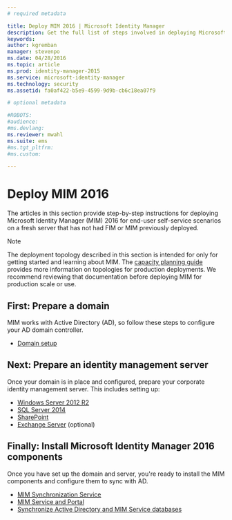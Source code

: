 ```yaml
---
# required metadata

title: Deploy MIM 2016 | Microsoft Identity Manager
description: Get the full list of steps involved in deploying Microsoft Identity Manager 2016, from preparing the environment to configuring the portals.
keywords:
author: kgremban
manager: stevenpo
ms.date: 04/28/2016
ms.topic: article
ms.prod: identity-manager-2015
ms.service: microsoft-identity-manager
ms.technology: security
ms.assetid: fa0af422-b5e9-4599-9d9b-cb6c18ea07f9

# optional metadata

#ROBOTS:
#audience:
#ms.devlang:
ms.reviewer: mwahl
ms.suite: ems
#ms.tgt_pltfrm:
#ms.custom:

---
```


# Deploy MIM 2016
The articles in this section provide step-by-step instructions for deploying Microsoft Identity Manager (MIM) 2016 for end-user self-service scenarios on a fresh server that has not had FIM or MIM previously deployed.

> [!NOTE]
> The deployment topology described in this section is intended for only for getting started and learning about MIM.  The [capacity planning guide](../plan-design/capacity-planning-guide.md) provides more information on topologies for production deployments.  We recommend reviewing that documentation before deploying MIM for production scale or use.

<!---
Comment: Restore after PAM content is included

The privileged access management scenario is deployed differently than other MIM scenarios, as it requires a dedicated bastion forest environment.  If you want to learn more about deploying MIM for Privileged Identity Management, see [Getting Started with Privileged Access Management](privileged-access-management-get-started.md).
--->

## First: Prepare a domain
MIM works with Active Directory (AD), so follow these steps to configure your AD domain controller.
- [Domain setup](preparing-domain.md)

## Next: Prepare an identity management server
Once your domain is in place and configured, prepare your corporate identity management server. This includes setting up:
- [Windows Server 2012 R2](prepare-server-ws2012r2.md)
- [SQL Server 2014](prepare-server-sql2014.md)
- [SharePoint](prepare-server-sharepoint.md)
- [Exchange Server](prepare-server-exchange.md) (optional)

## Finally: Install Microsoft Identity Manager 2016 components
Once you have set up the domain and server, you're ready to install the MIM components and configure them to sync with AD.
- [MIM Synchronization Service](install-mim-sync.md)
- [MIM Service and Portal](install-mim-service-portal.md)
- [Synchronize Active Directory and MIM Service databases](install-mim-sync-ad-service.md)
